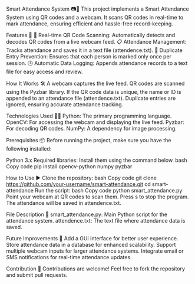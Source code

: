Smart Attendance System 📷📝
This project implements a Smart Attendance System using QR codes and a webcam. It scans QR codes in real-time to mark attendance, ensuring efficient and hassle-free record-keeping.

Features 🌟
📸 Real-time QR Code Scanning: Automatically detects and decodes QR codes from a live webcam feed.
📋 Attendance Management: Tracks attendance and saves it in a text file (attendence.txt).
🔄 Duplicate Entry Prevention: Ensures that each person is marked only once per session.
🕒 Automatic Data Logging: Appends attendance records to a text file for easy access and review.

How It Works 🛠️
A webcam captures the live feed.
QR codes are scanned using the Pyzbar library.
If the QR code data is unique, the name or ID is appended to an attendance file (attendence.txt).
Duplicate entries are ignored, ensuring accurate attendance tracking.

Technologies Used 🧑‍💻
Python: The primary programming language.
OpenCV: For accessing the webcam and displaying the live feed.
Pyzbar: For decoding QR codes.
NumPy: A dependency for image processing.

Prerequisites 📦
Before running the project, make sure you have the following installed:

Python 3.x
Required libraries: Install them using the command below.
bash
Copy code
pip install opencv-python numpy pyzbar

How to Use ▶️
Clone the repository:
bash
Copy code
git clone https://github.com/your-username/smart-attendance.git
cd smart-attendance
Run the script:
bash
Copy code
python smart_attendance.py
Point your webcam at QR codes to scan them.
Press s to stop the program.
The attendance will be saved in attendence.txt.

File Description 📂
smart_attendance.py: Main Python script for the attendance system.
attendence.txt: The text file where attendance data is saved.

Future Improvements 🚀
Add a GUI interface for better user experience.
Store attendance data in a database for enhanced scalability.
Support multiple webcam inputs for larger attendance systems.
Integrate email or SMS notifications for real-time attendance updates.

Contribution 🤝
Contributions are welcome! Feel free to fork the repository and submit pull requests.

